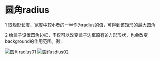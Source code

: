 # 圆角radius

1 取矩形长度、宽度中较小者的一半作为radius的值，可得到该矩形的最大圆角

2 给盒子设置圆角边框，不仅可以改变盒子边框原有的方形形状，也会改变background的作用范围。例：

![圆角radius01](/images/20230726/yuanjiaoradius01.png "圆角radius01")
![圆角radius02](/images/20230726/yuanjiaoradius02.png "圆角radius02")